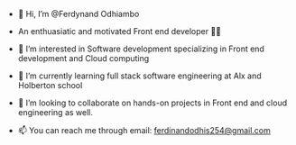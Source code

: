 - 👋 Hi, I’m @Ferdynand Odhiambo 
- An enthuasiatic and motivated Front end developer 🏅🏅
- 👀 I’m interested in Software development specializing in Front end development and Cloud computing
- 🌱 I’m currently learning full stack software engineering at Alx and Holberton school 
- 💞️ I’m looking to collaborate on hands-on projects in Front end and cloud engineering as well.

- 📫 You can reach me through email: ferdinandodhis254@gmail.com 

<!---
MeFerdi/MeFerdi is a ✨ special ✨ repository because its `README.md` (this file) appears on your GitHub profile.
You can click the Preview link to take a look at your changes.
--->
